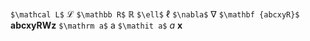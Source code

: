 `$\mathcal L$`	       $\mathcal L$
`$\mathbb R$`	           $\mathbb R$
`$\ell$`	               $\ell$
`$\nabla$`               $\nabla$
`$\mathbf {abcxyR}$` $\mathbf {abcxyRWz}$
`$\mathrm a$`           $\mathrm a$
`$\mathit a$`           $\mathit a$ 
$\boldsymbol{x}$
